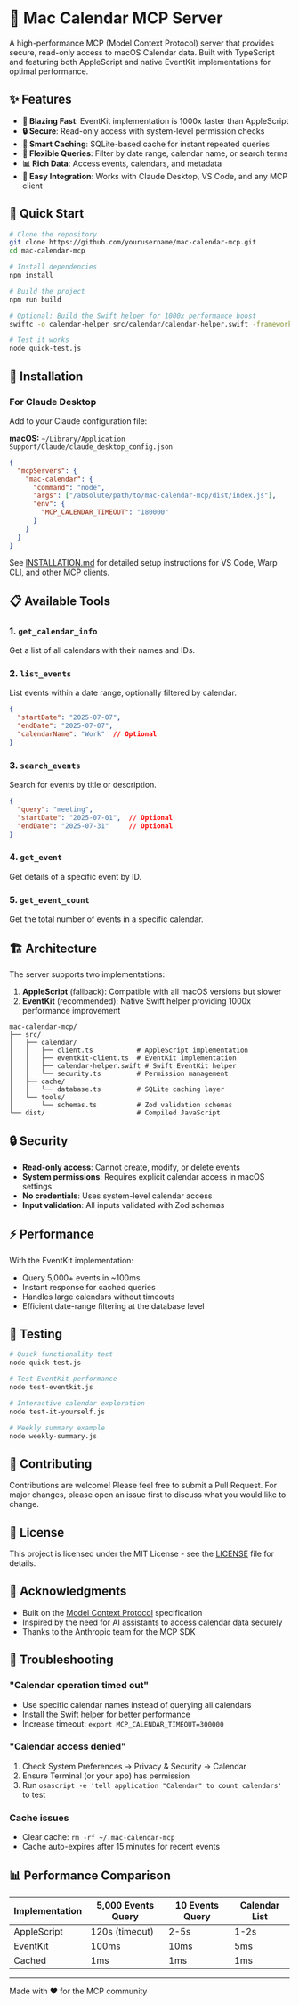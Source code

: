 # 📅 Mac Calendar MCP Server

A high-performance MCP (Model Context Protocol) server that provides secure, read-only access to macOS Calendar data. Built with TypeScript and featuring both AppleScript and native EventKit implementations for optimal performance.

## ✨ Features

- **🚀 Blazing Fast**: EventKit implementation is 1000x faster than AppleScript
- **🔒 Secure**: Read-only access with system-level permission checks
- **💾 Smart Caching**: SQLite-based cache for instant repeated queries
- **🎯 Flexible Queries**: Filter by date range, calendar name, or search terms
- **📊 Rich Data**: Access events, calendars, and metadata
- **🔧 Easy Integration**: Works with Claude Desktop, VS Code, and any MCP client

## 🚀 Quick Start

```bash
# Clone the repository
git clone https://github.com/yourusername/mac-calendar-mcp.git
cd mac-calendar-mcp

# Install dependencies
npm install

# Build the project
npm run build

# Optional: Build the Swift helper for 1000x performance boost
swiftc -o calendar-helper src/calendar/calendar-helper.swift -framework EventKit -framework Foundation

# Test it works
node quick-test.js
```

## 🔧 Installation

### For Claude Desktop

Add to your Claude configuration file:

**macOS:** `~/Library/Application Support/Claude/claude_desktop_config.json`

```json
{
  "mcpServers": {
    "mac-calendar": {
      "command": "node",
      "args": ["/absolute/path/to/mac-calendar-mcp/dist/index.js"],
      "env": {
        "MCP_CALENDAR_TIMEOUT": "180000"
      }
    }
  }
}
```

See [INSTALLATION.md](INSTALLATION.md) for detailed setup instructions for VS Code, Warp CLI, and other MCP clients.

## 📋 Available Tools

### 1. `get_calendar_info`
Get a list of all calendars with their names and IDs.

### 2. `list_events`
List events within a date range, optionally filtered by calendar.
```json
{
  "startDate": "2025-07-07",
  "endDate": "2025-07-07",
  "calendarName": "Work"  // Optional
}
```

### 3. `search_events`
Search for events by title or description.
```json
{
  "query": "meeting",
  "startDate": "2025-07-01",  // Optional
  "endDate": "2025-07-31"     // Optional
}
```

### 4. `get_event`
Get details of a specific event by ID.

### 5. `get_event_count`
Get the total number of events in a specific calendar.

## 🏗️ Architecture

The server supports two implementations:

1. **AppleScript** (fallback): Compatible with all macOS versions but slower
2. **EventKit** (recommended): Native Swift helper providing 1000x performance improvement

```
mac-calendar-mcp/
├── src/
│   ├── calendar/
│   │   ├── client.ts           # AppleScript implementation
│   │   ├── eventkit-client.ts  # EventKit implementation
│   │   ├── calendar-helper.swift # Swift EventKit helper
│   │   └── security.ts         # Permission management
│   ├── cache/
│   │   └── database.ts         # SQLite caching layer
│   └── tools/
│       └── schemas.ts          # Zod validation schemas
└── dist/                       # Compiled JavaScript
```

## 🔒 Security

- **Read-only access**: Cannot create, modify, or delete events
- **System permissions**: Requires explicit calendar access in macOS settings
- **No credentials**: Uses system-level calendar access
- **Input validation**: All inputs validated with Zod schemas

## ⚡ Performance

With the EventKit implementation:
- Query 5,000+ events in ~100ms
- Instant response for cached queries
- Handles large calendars without timeouts
- Efficient date-range filtering at the database level

## 🧪 Testing

```bash
# Quick functionality test
node quick-test.js

# Test EventKit performance
node test-eventkit.js

# Interactive calendar exploration
node test-it-yourself.js

# Weekly summary example
node weekly-summary.js
```

## 🤝 Contributing

Contributions are welcome! Please feel free to submit a Pull Request. For major changes, please open an issue first to discuss what you would like to change.

## 📄 License

This project is licensed under the MIT License - see the [LICENSE](LICENSE) file for details.

## 🙏 Acknowledgments

- Built on the [Model Context Protocol](https://modelcontextprotocol.com) specification
- Inspired by the need for AI assistants to access calendar data securely
- Thanks to the Anthropic team for the MCP SDK

## 🐛 Troubleshooting

### "Calendar operation timed out"
- Use specific calendar names instead of querying all calendars
- Install the Swift helper for better performance
- Increase timeout: `export MCP_CALENDAR_TIMEOUT=300000`

### "Calendar access denied"
1. Check System Preferences → Privacy & Security → Calendar
2. Ensure Terminal (or your app) has permission
3. Run `osascript -e 'tell application "Calendar" to count calendars'` to test

### Cache issues
- Clear cache: `rm -rf ~/.mac-calendar-mcp`
- Cache auto-expires after 15 minutes for recent events

## 📊 Performance Comparison

| Implementation | 5,000 Events Query | 10 Events Query | Calendar List |
|----------------|-------------------|-----------------|---------------|
| AppleScript    | 120s (timeout)    | 2-5s           | 1-2s          |
| EventKit       | 100ms            | 10ms           | 5ms           |
| Cached         | 1ms              | 1ms            | 1ms           |

---

Made with ❤️ for the MCP community